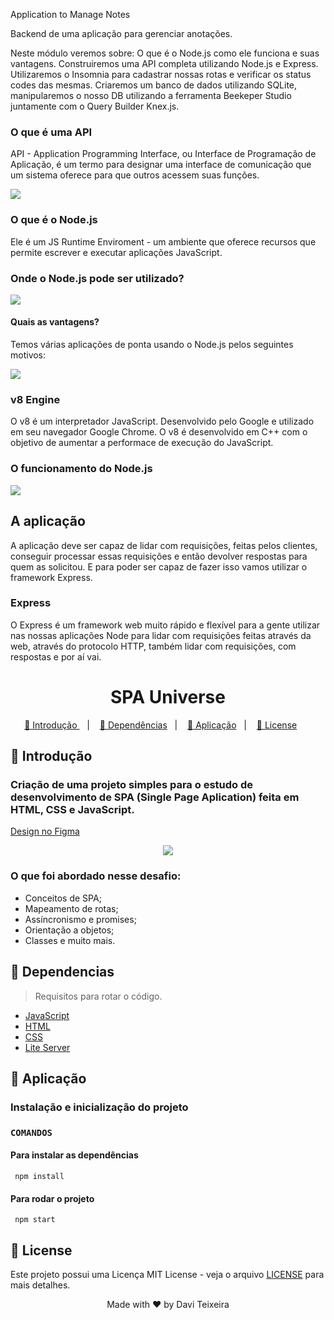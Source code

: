 Application to Manage Notes

Backend de uma aplicação para gerenciar anotações.

Neste módulo veremos sobre: O que é o Node.js como ele funciona e suas vantagens. Construiremos uma API completa utilizando Node.js e Express. Utilizaremos o Insomnia para cadastrar nossas rotas e verificar os status codes das mesmas. Criaremos um banco de dados utilizando SQLite, manipularemos o nosso DB utilizando a ferramenta Beekeper Studio juntamente com o Query Builder Knex.js.

### O que é uma API

API - Application Programming Interface, ou Interface de Programação de Aplicação, é um termo para designar uma interface de comunicação que um sistema oferece para que outros acessem suas funções.

<img src="./asstes/api-analogia-do-restaurante.png" />

### O que é o Node.js

Ele é um JS Runtime Enviroment - um ambiente que oferece recursos que permite escrever e executar aplicações JavaScript.

### Onde o Node.js pode ser utilizado?

<img src="./asstes/onde-o-node-pode-ser-utilizado.png" />

#### Quais as vantagens?

Temos várias aplicações de ponta usando o Node.js pelos seguintes motivos:

<img src="./asstes/vantagens-de-usar-node.png" />

### v8 Engine

O v8 é um interpretador JavaScript. Desenvolvido pelo Google e utilizado em seu navegador Google Chrome. O v8 é desenvolvido em C++ com o objetivo de aumentar a performace de execução do JavaScript.

### O funcionamento do Node.js

<img src="./asstes/funcionamento-do-node.png" />

## A aplicação

A aplicação deve ser capaz de lidar com requisições, feitas pelos clientes, conseguir processar essas requisições e então devolver respostas para quem as solicitou. E para poder ser capaz de fazer isso vamos utilizar o framework Express.

### Express

O Express é um framework web muito rápido e flexível para a gente utilizar nas nossas aplicações Node para lidar com requisições feitas através da web, através do protocolo HTTP, também lidar com requisições, com respostas e por aí vai.

<h1 align="center"> SPA Universe </h1>

<p align="center">
  <a href="#Introducao"> 🧩 Introdução </a>&nbsp;&nbsp;&nbsp;|&nbsp;&nbsp;&nbsp;
  <a href="#Dependencias"> 🧪 Dependências</a>&nbsp;&nbsp;&nbsp;|&nbsp;&nbsp;&nbsp;
  <a href="#Aplicacao"> 🚀 Aplicação</a>&nbsp;&nbsp;&nbsp;|&nbsp;&nbsp;&nbsp;
  <a href="#Licensa"> 📝 License</a>&nbsp;&nbsp;&nbsp;&nbsp;&nbsp;&nbsp;
</p>

<a id="Introducao"></a>
## 🧩 Introdução

### Criação de uma projeto simples para o estudo de desenvolvimento de SPA (Single Page Aplication) feita em HTML, CSS e JavaScript.

<a href="https://www.figma.com/file/GmKabBzjjhdk1mMZIFXvj5/%5BDesafios-Explorer%5D-SPA-Universe-(Copy)?type=design&node-id=104-48&mode=design&t=OxjuN2jgoeJ5rUHO-0">Design no Figma</a>

<div align="center">
  <img src="./assets/preview.png" />
</div>

### O que foi abordado nesse desafio:

- Conceitos de SPA;
- Mapeamento de rotas;
- Assíncronismo e promises;
- Orientação a objetos;
- Classes e muito mais.

<a id="Dependencias"></a>
## 🧪 Dependencias
> Requisitos para rotar o código.

- [JavaScript](https://developer.mozilla.org/pt-BR/docs/Web/JavaScript)
- [HTML](https://developer.mozilla.org/pt-BR/docs/Web/HTML)
- [CSS](https://developer.mozilla.org/pt-BR/docs/Web/CSS)
- [Lite Server](https://www.npmjs.com/package/lite-server)

<a id="Aplicacao"></a>
## 🚀 Aplicação

### Instalação e inicialização do projeto

### ```COMANDOS```

#### Para instalar as dependências
```
 npm install
```

#### Para rodar o projeto
```
 npm start
```
<a id="Licensa"></a>
## 📝 License

Este projeto possui uma Licença MIT License - veja o arquivo [LICENSE](./LICENSE) para mais detalhes.

<div align="center">
  Made with ❤️ by Davi Teixeira
</div>
